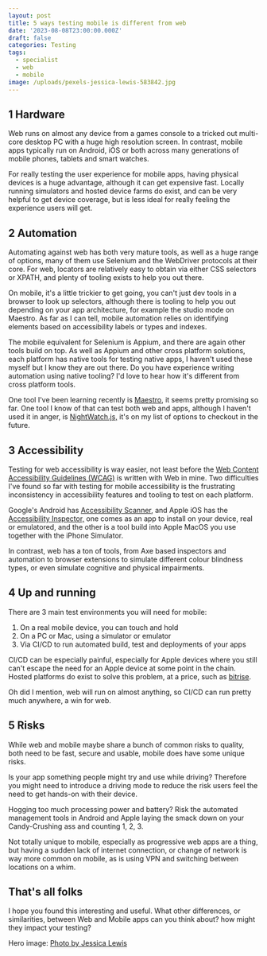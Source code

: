 ```yaml
---
layout: post
title: 5 ways testing mobile is different from web
date: '2023-08-08T23:00:00.000Z'
draft: false
categories: Testing
tags:
  - specialist
  - web
  - mobile
image: /uploads/pexels-jessica-lewis-583842.jpg
---
```



## 1 Hardware

Web runs on almost any device from a games console to a tricked out multi-core desktop PC with a huge high resolution screen. In contrast, mobile apps typically run on Android, iOS or both across many generations of mobile phones, tablets and smart watches.

For really testing the user experience for mobile apps, having physical devices is a huge advantage, although it can get expensive fast. Locally running simulators and hosted device farms do exist, and can be very helpful to get device coverage, but is less ideal for really feeling the experience users will get.

## 2 Automation

Automating against web has both very mature tools, as well as a huge range of options, many of them use Selenium and the WebDriver protocols at their core. For web, locators are relatively easy to obtain via either CSS selectors or XPATH, and plenty of tooling exists to help you out there.

On mobile, it's a little trickier to get going, you can't just dev tools in a browser to look up selectors, although there is tooling to help you out depending on your app architecture, for example the studio mode on Maestro. As far as I can tell, mobile automation relies on identifying elements based on accessibility labels or types and indexes.

The mobile equivalent for Selenium is Appium, and there are again other tools build on top. As well as Appium and other cross platform solutions, each platform has native tools for testing native apps, I haven't used these myself but I know they are out there. Do you have experience writing automation using native tooling? I'd love to hear how it's different from cross platform tools.

One tool I've been learning recently is [Maestro](https://maestro.mobile.dev/), it seems pretty promising so far. One tool I know of that can test both web and apps, although I haven't used it in anger, is [NightWatch.js,](https://nightwatchjs.org/guide/mobile-app-testing/introduction.html) it's on my list of options to checkout in the future.

## 3 Accessibility

Testing for web accessibility is way easier, not least before the [Web Content Accessibility Guidelines (WCAG)](https://www.w3.org/TR/WCAG21/) is written with Web in mine. Two difficulties I've found so far with testing for mobile accessibility is the frustrating inconsistency in accessibility features and tooling to test on each platform.

Google's Android has [Accessibility Scanner](https://support.google.com/accessibility/android/answer/6376570?hl=en-GB), and Apple iOS has  the [Accessibility Inspector,](https://developer.apple.com/library/archive/documentation/Accessibility/Conceptual/AccessibilityMacOSX/OSXAXTestingApps.html) one comes as an app to install on your device, real or emulatored, and the other is a tool build into Apple MacOS you use together with the iPhone Simulator.

In contrast, web has a ton of tools, from Axe based inspectors and automation to browser extensions to simulate different colour blindness types, or even simulate cognitive and physical impairments.

## 4 Up and running

There are 3 main test environments you will need for mobile:

1. On a real mobile device, you can touch and hold
2. On a PC or Mac, using a simulator or emulator
3. Via CI/CD to run automated build, test and deployments of your apps

CI/CD can be especially painful, especially for Apple devices where you still can't escape the need for an Apple device at some point in the chain. Hosted platforms do exist to solve this problem, at a price, such as [bitrise](https://bitrise.io/).

Oh did I mention, web will run on almost anything, so CI/CD can run pretty much anywhere, a win for web.

## 5 Risks

While web and mobile maybe share a bunch of common risks to quality, both need to be fast, secure and usable, mobile does have some unique risks.

Is your app something people might try and use while driving? Therefore you might need to introduce a driving mode to reduce the risk users feel the need to get hands-on with their device.

Hogging too much processing power and battery? Risk the automated management tools in Android and Apple laying the smack down on your Candy-Crushing ass and counting 1, 2, 3.

Not totally unique to mobile, especially as progressive web apps are a thing, but having a sudden lack of internet connection, or change of network is way more common on mobile, as is using VPN and switching between locations on a whim.

## That's all folks

I hope you found this interesting and useful. What other differences, or similarities, between Web and Mobile apps can you think about? how might they impact your testing?

Hero image: [Photo by Jessica Lewis](< https://www.pexels.com/photo/iphone-6-earpods-and-macbook-on-flat-lay-photography-583842/>)
